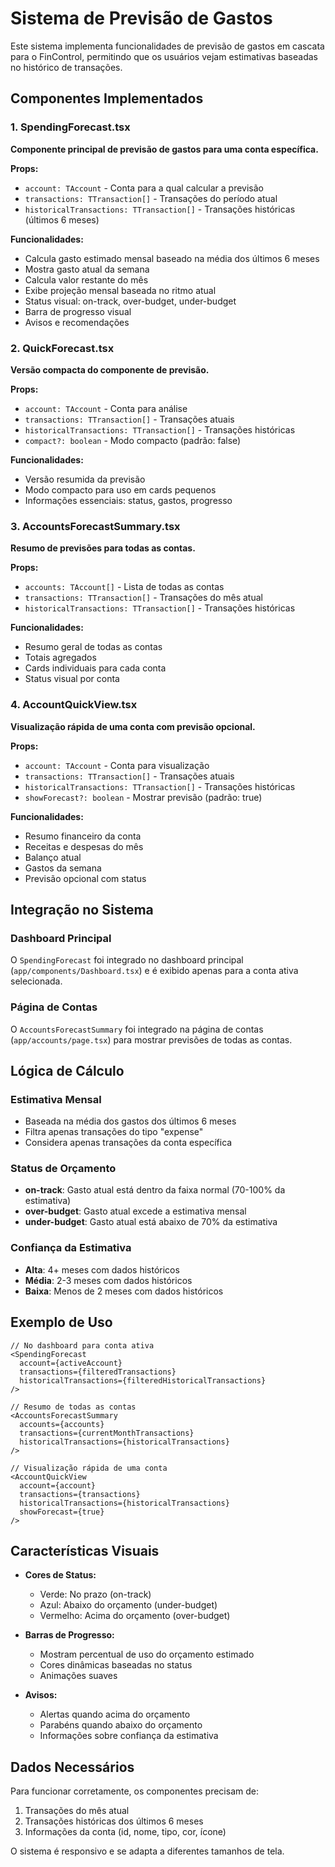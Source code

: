 # Sistema de Previsão de Gastos

Este sistema implementa funcionalidades de previsão de gastos em cascata para o FinControl, permitindo que os usuários vejam estimativas baseadas no histórico de transações.

## Componentes Implementados

### 1. SpendingForecast.tsx
**Componente principal de previsão de gastos para uma conta específica.**

**Props:**
- `account: TAccount` - Conta para a qual calcular a previsão
- `transactions: TTransaction[]` - Transações do período atual
- `historicalTransactions: TTransaction[]` - Transações históricas (últimos 6 meses)

**Funcionalidades:**
- Calcula gasto estimado mensal baseado na média dos últimos 6 meses
- Mostra gasto atual da semana
- Calcula valor restante do mês
- Exibe projeção mensal baseada no ritmo atual
- Status visual: on-track, over-budget, under-budget
- Barra de progresso visual
- Avisos e recomendações

### 2. QuickForecast.tsx
**Versão compacta do componente de previsão.**

**Props:**
- `account: TAccount` - Conta para análise
- `transactions: TTransaction[]` - Transações atuais
- `historicalTransactions: TTransaction[]` - Transações históricas
- `compact?: boolean` - Modo compacto (padrão: false)

**Funcionalidades:**
- Versão resumida da previsão
- Modo compacto para uso em cards pequenos
- Informações essenciais: status, gastos, progresso

### 3. AccountsForecastSummary.tsx
**Resumo de previsões para todas as contas.**

**Props:**
- `accounts: TAccount[]` - Lista de todas as contas
- `transactions: TTransaction[]` - Transações do mês atual
- `historicalTransactions: TTransaction[]` - Transações históricas

**Funcionalidades:**
- Resumo geral de todas as contas
- Totais agregados
- Cards individuais para cada conta
- Status visual por conta

### 4. AccountQuickView.tsx
**Visualização rápida de uma conta com previsão opcional.**

**Props:**
- `account: TAccount` - Conta para visualização
- `transactions: TTransaction[]` - Transações atuais
- `historicalTransactions: TTransaction[]` - Transações históricas
- `showForecast?: boolean` - Mostrar previsão (padrão: true)

**Funcionalidades:**
- Resumo financeiro da conta
- Receitas e despesas do mês
- Balanço atual
- Gastos da semana
- Previsão opcional com status

## Integração no Sistema

### Dashboard Principal
O `SpendingForecast` foi integrado no dashboard principal (`app/components/Dashboard.tsx`) e é exibido apenas para a conta ativa selecionada.

### Página de Contas
O `AccountsForecastSummary` foi integrado na página de contas (`app/accounts/page.tsx`) para mostrar previsões de todas as contas.

## Lógica de Cálculo

### Estimativa Mensal
- Baseada na média dos gastos dos últimos 6 meses
- Filtra apenas transações do tipo "expense"
- Considera apenas transações da conta específica

### Status de Orçamento
- **on-track**: Gasto atual está dentro da faixa normal (70-100% da estimativa)
- **over-budget**: Gasto atual excede a estimativa mensal
- **under-budget**: Gasto atual está abaixo de 70% da estimativa

### Confiança da Estimativa
- **Alta**: 4+ meses com dados históricos
- **Média**: 2-3 meses com dados históricos  
- **Baixa**: Menos de 2 meses com dados históricos

## Exemplo de Uso

```tsx
// No dashboard para conta ativa
<SpendingForecast
  account={activeAccount}
  transactions={filteredTransactions}
  historicalTransactions={filteredHistoricalTransactions}
/>

// Resumo de todas as contas
<AccountsForecastSummary
  accounts={accounts}
  transactions={currentMonthTransactions}
  historicalTransactions={historicalTransactions}
/>

// Visualização rápida de uma conta
<AccountQuickView
  account={account}
  transactions={transactions}
  historicalTransactions={historicalTransactions}
  showForecast={true}
/>
```

## Características Visuais

- **Cores de Status:**
  - Verde: No prazo (on-track)
  - Azul: Abaixo do orçamento (under-budget)
  - Vermelho: Acima do orçamento (over-budget)

- **Barras de Progresso:**
  - Mostram percentual de uso do orçamento estimado
  - Cores dinâmicas baseadas no status
  - Animações suaves

- **Avisos:**
  - Alertas quando acima do orçamento
  - Parabéns quando abaixo do orçamento
  - Informações sobre confiança da estimativa

## Dados Necessários

Para funcionar corretamente, os componentes precisam de:
1. Transações do mês atual
2. Transações históricas dos últimos 6 meses
3. Informações da conta (id, nome, tipo, cor, ícone)

O sistema é responsivo e se adapta a diferentes tamanhos de tela.
